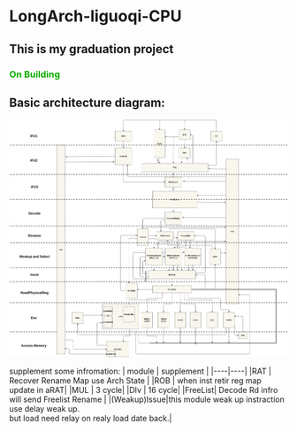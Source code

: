 # LongArch-liguoqi-CPU

## This is my graduation project
### <font color="Read">On Building</font>
## Basic architecture diagram:
![架构图](doc/picture/Arch.png "Basic architecture diagram")


supplement some infromation:
| module | supplement | 
|----|----|
|RAT | Recover Rename Map use Arch State |
|ROB | when inst retir reg map update in aRAT|
|MUL | 3 cycle|
|DIv | 16 cycle|
|FreeList| Decode Rd infro will send Freelist Rename |
|(Weakup)Issue|this module weak up instraction use delay weak up.<br> but load need relay on realy load date back.|
